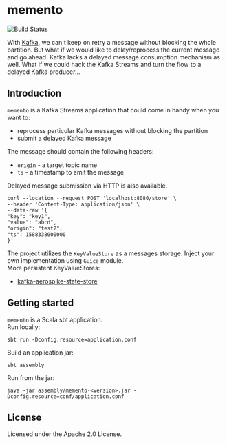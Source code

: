 # memento
[![Build Status](https://travis-ci.com/reugn/memento.svg?branch=master)](https://travis-ci.com/reugn/memento)

With [Kafka](https://kafka.apache.org/), we can't keep on retry a message without blocking the whole partition. But what if we would like
to delay/reprocess the current message and go ahead.
Kafka lacks a delayed message consumption mechanism as well.
What if we could hack the Kafka Streams and turn the flow to a delayed Kafka producer...

## Introduction
`memento` is a Kafka Streams application that could come in handy when you want to:
* reprocess particular Kafka messages without blocking the partition
* submit a delayed Kafka message

The message should contain the following headers:
* `origin` - a target topic name
* `ts` - a timestamp to emit the message

Delayed message submission via HTTP is also available.
```
curl --location --request POST 'localhost:8080/store' \
--header 'Content-Type: application/json' \
--data-raw '{
"key": "key1",
"value": "abcd",
"origin": "test2",
"ts": 1588338000000
}'
```

The project utilizes the `KeyValueStore` as a messages storage. Inject your own implementation using `Guice` module.  
More persistent KeyValueStores:
* [kafka-aerospike-state-store](https://github.com/reugn/kafka-aerospike-state-store)

## Getting started
`memento` is a Scala sbt application.  
Run locally:
```
sbt run -Dconfig.resource=application.conf
```
Build an application jar:
```
sbt assembly
```
Run from the jar:
```
java -jar assembly/memento-<version>.jar -Dconfig.resource=conf/application.conf
```

## License
Licensed under the Apache 2.0 License.
